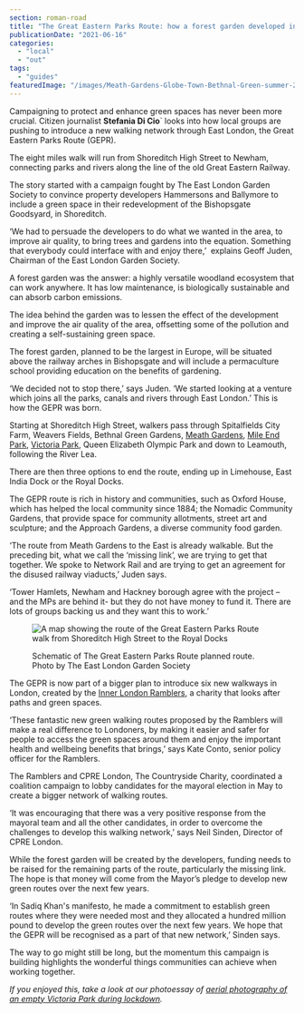```yaml
---
section: roman-road
title: "The Great Eastern Parks Route: how a forest garden developed into a greenway"
publicationDate: "2021-06-16"
categories: 
  - "local"
  - "out"
tags: 
  - "guides"
featuredImage: "/images/Meath-Gardens-Globe-Town-Bethnal-Green-summer-2021-4.jpg"
---
```


Campaigning to protect and enhance green spaces has never been more crucial. Citizen journalist **Stefania Di Cio**\` looks into how local groups are pushing to introduce a new walking network through East London, the Great Eastern Parks Route (GEPR).

The eight miles walk will run from Shoreditch High Street to Newham, connecting parks and rivers along the line of the old Great Eastern Railway. 

The story started with a campaign fought by The East London Garden Society to convince property developers Hammersons and Ballymore to include a green space in their redevelopment of the Bishopsgate Goodsyard, in Shoreditch. 

‘We had to persuade the developers to do what we wanted in the area, to improve air quality, to bring trees and gardens into the equation. Something that everybody could interface with and enjoy there,’  explains Geoff Juden, Chairman of the East London Garden Society.

A forest garden was the answer: a highly versatile woodland ecosystem that can work anywhere. It has low maintenance, is biologically sustainable and can absorb carbon emissions.

The idea behind the garden was to lessen the effect of the development and improve the air quality of the area, offsetting some of the pollution and creating a self-sustaining green space. 

The forest garden, planned to be the largest in Europe, will be situated above the railway arches in Bishopsgate and will include a permaculture school providing education on the benefits of gardening. 

‘We decided not to stop there,’ says Juden. ‘We started looking at a venture which joins all the parks, canals and rivers through East London.’ This is how the GEPR was born. 

Starting at Shoreditch High Street, walkers pass through Spitalfields City Farm, Weavers Fields, Bethnal Green Gardens, [Meath Gardens](https://romanroadlondon.com/friends-meath-gardens-mile-end/), [Mile End Park](https://romanroadlondon.com/mile-end-park-history/), [Victoria Park](https://romanroadlondon.com/victoria-park-east-london-bow/), Queen Elizabeth Olympic Park and down to Leamouth, following the River Lea. 

There are then three options to end the route, ending up in Limehouse, East India Dock or the Royal Docks. 

The GEPR route is rich in history and communities, such as Oxford House, which has helped the local community since 1884; the Nomadic Community Gardens, that provide space for community allotments, street art and sculpture; and the Approach Gardens, a diverse community food garden. 

‘The route from Meath Gardens to the East is already walkable. But the preceding bit, what we call the ‘missing link’, we are trying to get that together. We spoke to Network Rail and are trying to get an agreement for the disused railway viaducts,’ Juden says. 

‘Tower Hamlets, Newham and Hackney borough agree with the project – and the MPs are behind it- but they do not have money to fund it. There are lots of groups backing us and they want this to work.’

<figure>

![A map showing the route of the Great Eastern Parks Route walk from Shoreditch High Street to the Royal Docks](/images/Green-Route-190704-b-1024x683.jpg)

<figcaption>

Schematic of The Great Eastern Parks Route planned route. Photo by The East London Garden Society

</figcaption>

</figure>

The GEPR is now part of a bigger plan to introduce six new walkways in London, created by the [Inner London Ramblers](https://www.innerlondonramblers.org.uk), a charity that looks after paths and green spaces.

‘These fantastic new green walking routes proposed by the Ramblers will make a real difference to Londoners, by making it easier and safer for people to access the green spaces around them and enjoy the important health and wellbeing benefits that brings,’ says Kate Conto, senior policy officer for the Ramblers.

The Ramblers and CPRE London, The Countryside Charity, coordinated a coalition campaign to lobby candidates for the mayoral election in May to create a bigger network of walking routes. 

‘It was encouraging that there was a very positive response from the mayoral team and all the other candidates, in order to overcome the challenges to develop this walking network,’ says Neil Sinden, Director of CPRE London.

While the forest garden will be created by the developers, funding needs to be raised for the remaining parts of the route, particularly the missing link. The hope is that money will come from the Mayor’s pledge to develop new green routes over the next few years.

‘In Sadiq Khan's manifesto, he made a commitment to establish green routes where they were needed most and they allocated a hundred million pound to develop the green routes over the next few years. We hope that the GEPR will be recognised as a part of that new network,’ Sinden says.

The way to go might still be long, but the momentum this campaign is building highlights the wonderful things communities can achieve when working together.

_If you enjoyed this, take a look at our photoessay of [aerial photography of an empty Victoria Park during lockdown](https://romanroadlondon.com/aerial-photography-victoria-park-matt-payne/)._
